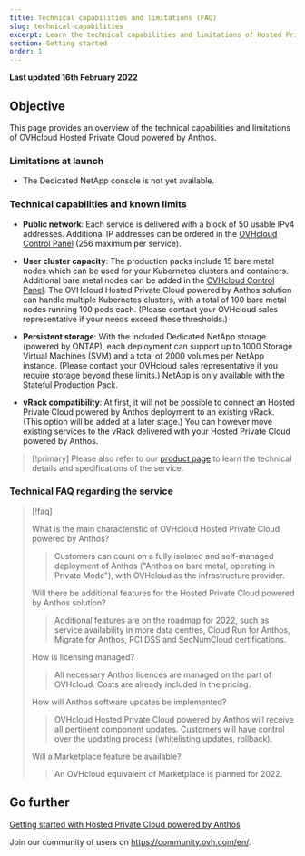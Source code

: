 ```yaml
---
title: Technical capabilities and limitations (FAQ)
slug: technical-capabilities
excerpt: Learn the technical capabilities and limitations of Hosted Private Cloud powered by Anthos
section: Getting started
order: 1
---
```


**Last updated 16th February 2022**

## Objective

This page provides an overview of the technical capabilities and limitations of OVHcloud Hosted Private Cloud powered by Anthos.

### Limitations at launch

- The Dedicated NetApp console is not yet available.

### Technical capabilities and known limits

- **Public network**: Each service is delivered with a block of 50 usable IPv4 addresses. Additional IP addresses can be ordered in the [OVHcloud Control Panel](https://ca.ovh.com/auth/?action=gotomanager&from=https://www.ovh.com/asia/&ovhSubsidiary=asia) (256 maximum per service).

- **User cluster capacity**: The production packs include 15 bare metal nodes which can be used for your Kubernetes clusters and containers. Additional bare metal nodes can be added in the [OVHcloud Control Panel](https://ca.ovh.com/auth/?action=gotomanager&from=https://www.ovh.com/asia/&ovhSubsidiary=asia). The OVHcloud Hosted Private Cloud powered by Anthos solution can handle multiple Kubernetes clusters, with a total of 100 bare metal nodes running 100 pods each. (Please contact your OVHcloud sales representative if your needs exceed these thresholds.)

- **Persistent storage**: With the included Dedicated NetApp storage (powered by ONTAP), each deployment can support up to 1000 Storage Virtual Machines (SVM) and a total of 2000 volumes per NetApp instance. (Please contact your OVHcloud sales representative if you require storage beyond these limits.) NetApp is only available with the Stateful Production Pack.

- **vRack compatibility**: At first, it will not be possible to connect an Hosted Private Cloud powered by Anthos deployment to an existing vRack. (This option will be added at a later stage.) You can however move existing services to the vRack delivered with your Hosted Private Cloud powered by Anthos.

> [!primary]
> Please also refer to our [product page](https://www.ovhcloud.com/asia/hosted-private-cloud/anthos/) to learn the technical details and specifications of the service.
>

### Technical FAQ regarding the service

> [!faq]
>
> What is the main characteristic of OVHcloud Hosted Private Cloud powered by Anthos?
>> Customers can count on a fully isolated and self-managed deployment of Anthos ("Anthos on bare metal, operating in Private Mode"), with OVHcloud as the infrastructure provider.
>
> Will there be additional features for the Hosted Private Cloud powered by Anthos solution?
>> Additional features are on the roadmap for 2022, such as service availability in more data centres, Cloud Run for Anthos, Migrate for Anthos, PCI DSS and SecNumCloud certifications.
>
> How is licensing managed?
>> All necessary Anthos licences are managed on the part of OVHcloud. Costs are already included in the pricing.
>
> How will Anthos software updates be implemented?
>> OVHcloud Hosted Private Cloud powered by Anthos will receive all pertinent component updates. Customers will have control over the updating process (whitelisting updates, rollback).
>
> Will a Marketplace feature be available?
>> An OVHcloud equivalent of Marketplace is planned for 2022.

## Go further

[Getting started with Hosted Private Cloud powered by Anthos](../control-panel-first-steps/)

Join our community of users on <https://community.ovh.com/en/>.
